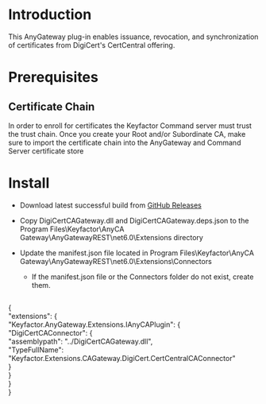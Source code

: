 # Introduction
This AnyGateway plug-in enables issuance, revocation, and synchronization of certificates from DigiCert's CertCentral offering.  
# Prerequisites

## Certificate Chain

In order to enroll for certificates the Keyfactor Command server must trust the trust chain. Once you create your Root and/or Subordinate CA, make sure to import the certificate chain into the AnyGateway and Command Server certificate store


# Install
* Download latest successful build from [GitHub Releases](../../releases/latest)

* Copy DigiCertCAGateway.dll and DigiCertCAGateway.deps.json to the Program Files\Keyfactor\AnyCA Gateway\AnyGatewayREST\net6.0\Extensions directory

* Update the manifest.json file located in Program Files\Keyfactor\AnyCA Gateway\AnyGatewayREST\net6.0\Extensions\Connectors
  * If the manifest.json file or the Connectors folder do not exist, create them.
  ```json
{  
	"extensions": {  
		"Keyfactor.AnyGateway.Extensions.IAnyCAPlugin": {  
			"DigiCertCAConnector": {  
				"assemblypath": "../DigiCertCAGateway.dll",  
				"TypeFullName": "Keyfactor.Extensions.CAGateway.DigiCert.CertCentralCAConnector"  
			}  
		}  
	}  
}
  ```
